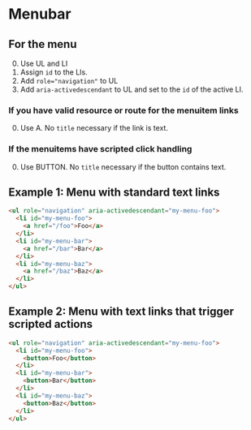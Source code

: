 # Menubar

## For the menu
0. Use UL and LI 
1. Assign `id` to the LIs. 
1. Add `role="navigation"` to UL 
2. Add `aria-activedescendant` to UL and set to the `id` of the active LI. 

### If you have valid resource or route for the menuitem links
0. Use A. No `title` necessary if the link is text. 

### If the menuitems have scripted click handling
0. Use BUTTON. No `title` necessary if the button contains text. 

## Example 1: Menu with standard text links

```html
<ul role="navigation" aria-activedescendant="my-menu-foo">
  <li id="my-menu-foo">
    <a href="/foo">Foo</a>
  </li>
  <li id="my-menu-bar">
    <a href="/bar">Bar</a>
  </li>
  <li id="my-menu-baz">
    <a href="/baz">Baz</a>
  </li>
</ul>

```

## Example 2: Menu with text links that trigger scripted actions
```html
<ul role="navigation" aria-activedescendant="my-menu-foo">
  <li id="my-menu-foo">
    <button>Foo</button>
  </li>
  <li id="my-menu-bar">
    <button>Bar</button>
  </li>
  <li id="my-menu-baz">
    <button>Baz</button>
  </li>
</ul>

```
